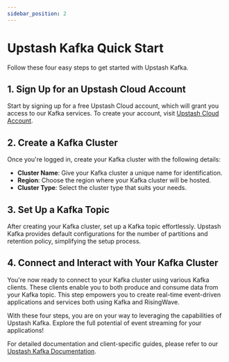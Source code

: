 ```yaml
---
sidebar_position: 2
---
```


# Upstash Kafka Quick Start

Follow these four easy steps to get started with Upstash Kafka.

## 1. Sign Up for an Upstash Cloud Account

Start by signing up for a free Upstash Cloud account, which will grant you access to our Kafka services. To create your account, visit [Upstash Cloud Account](https://console.upstash.com/kafka).

## 2. Create a Kafka Cluster

Once you're logged in, create your Kafka cluster with the following details:

- **Cluster Name**: Give your Kafka cluster a unique name for identification.
- **Region**: Choose the region where your Kafka cluster will be hosted.
- **Cluster Type**: Select the cluster type that suits your needs.

## 3. Set Up a Kafka Topic

After creating your Kafka cluster, set up a Kafka topic effortlessly. Upstash Kafka provides default configurations for the number of partitions and retention policy, simplifying the setup process.

## 4. Connect and Interact with Your Kafka Cluster

You're now ready to connect to your Kafka cluster using various Kafka clients. These clients enable you to both produce and consume data from your Kafka topic. This step empowers you to create real-time event-driven applications and services both using Kafka and RisingWave.

With these four steps, you are on your way to leveraging the capabilities of Upstash Kafka. Explore the full potential of event streaming for your applications!

For detailed documentation and client-specific guides, please refer to our [Upstash Kafka Documentation](https://upstash.com/docs/kafka).
